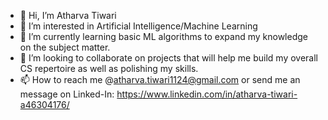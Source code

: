 - 👋 Hi, I’m Atharva Tiwari
- 👀 I’m interested in Artificial Intelligence/Machine Learning
- 🌱 I’m currently learning basic ML algorithms to expand my knowledge on the subject matter. 
- 💞️ I’m looking to collaborate on projects that will help me build my overall CS repertoire as well as polishing my skills.  
- 📫 How to reach me @atharva.tiwari1124@gmail.com or send me an message on Linked-In: https://www.linkedin.com/in/atharva-tiwari-a46304176/

<!---
atiwari18/atiwari18 is a ✨ special ✨ repository because its `README.md` (this file) appears on your GitHub profile.
You can click the Preview link to take a look at your changes.
--->
